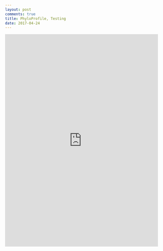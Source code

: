 ```yaml
---
layout: post
comments: true
title: PhyloProfile, Testing
date: 2017-04-24
---
```

<iframe src="https://phyloprofile.shinyapps.io/phyloprofile/" style="border: none; width: 100%; height: 700px"></iframe>
